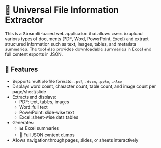 # 📄 Universal File Information Extractor

This is a Streamlit-based web application that allows users to upload various types of documents (PDF, Word, PowerPoint, Excel) and extract structured information such as text, images, tables, and metadata summaries. The tool also provides downloadable summaries in Excel and full content exports in JSON.

## 🚀 Features

- Supports multiple file formats: `.pdf`, `.docx`, `.pptx`, `.xlsx`
- Displays word count, character count, table count, and image count per page/sheet/slide
- Extracts and displays:
  - PDF: text, tables, images
  - Word: full text
  - PowerPoint: slide-wise text
  - Excel: sheet-wise data tables
- Generates:
  - 📊 Excel summaries
  - 📄 Full JSON content dumps
- Allows navigation through pages, slides, or sheets interactively
